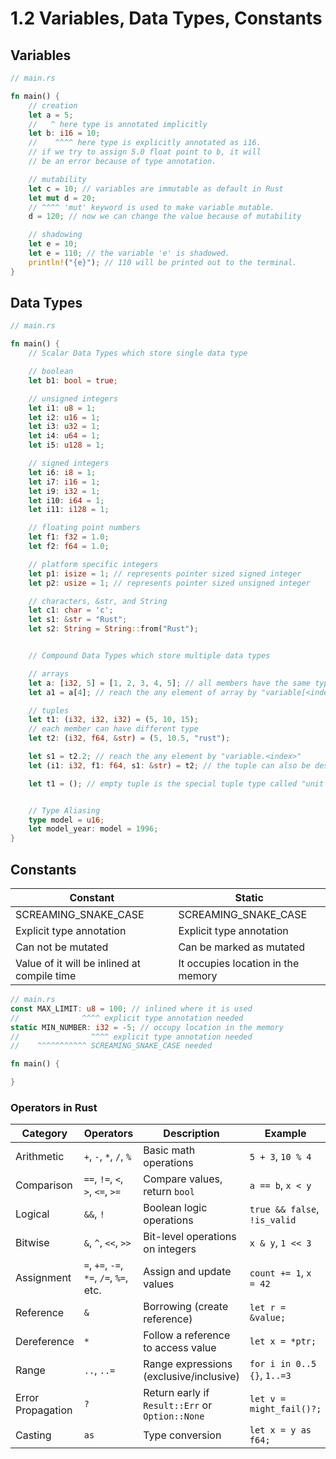 # 1.2 Variables, Data Types, Constants

## Variables

```rust
// main.rs

fn main() {
    // creation
    let a = 5;
    //   ^ here type is annotated implicitly
    let b: i16 = 10;
    //    ^^^^ here type is explicitly annotated as i16.
    // if we try to assign 5.0 float point to b, it will
    // be an error because of type annotation.

    // mutability
    let c = 10; // variables are immutable as default in Rust
    let mut d = 20;
    // ^^^^ 'mut' keyword is used to make variable mutable.
    d = 120; // now we can change the value because of mutability

    // shadowing
    let e = 10;
    let e = 110; // the variable 'e' is shadowed.
    println!("{e}"); // 110 will be printed out to the terminal.
}
```

## Data Types

```rust
// main.rs

fn main() {
    // Scalar Data Types which store single data type

    // boolean
    let b1: bool = true;

    // unsigned integers
    let i1: u8 = 1;
    let i2: u16 = 1;
    let i3: u32 = 1;
    let i4: u64 = 1;
    let i5: u128 = 1;

    // signed integers
    let i6: i8 = 1;
    let i7: i16 = 1;
    let i9: i32 = 1;
    let i10: i64 = 1;
    let i11: i128 = 1;

    // floating point numbers
    let f1: f32 = 1.0;
    let f2: f64 = 1.0;

    // platform specific integers
    let p1: isize = 1; // represents pointer sized signed integer
    let p2: usize = 1; // represents pointer sized unsigned integer

    // characters, &str, and String
    let c1: char = 'c';
    let s1: &str = "Rust";
    let s2: String = String::from("Rust");


    // Compound Data Types which store multiple data types

    // arrays
    let a: [i32, 5] = [1, 2, 3, 4, 5]; // all members have the same type
    let a1 = a[4]; // reach the any element of array by "variable[<index>]"

    // tuples
    let t1: (i32, i32, i32) = (5, 10, 15);
    // each member can have different type
    let t2: (i32, f64, &str) = (5, 10.5, "rust");

    let s1 = t2.2; // reach the any element by "variable.<index>"
    let (i1: i32, f1: f64, s1: &str) = t2; // the tuple can also be destructured

    let t1 = (); // empty tuple is the special tuple type called "unit type"


    // Type Aliasing
    type model = u16;
    let model_year: model = 1996;
}
```

## Constants

| Constant                                    | Static                             |
| ------------------------------------------- | ---------------------------------- |
| SCREAMING_SNAKE_CASE                        | SCREAMING_SNAKE_CASE               |
| Explicit type annotation                    | Explicit type annotation           |
| Can not be mutated                          | Can be marked as mutated           |
| Value of it will be inlined at compile time | It occupies location in the memory |

```rust
// main.rs
const MAX_LIMIT: u8 = 100; // inlined where it is used
//              ^^^^ explicit type annotation needed
static MIN_NUMBER: i32 = -5; // occupy location in the memory
//                ^^^^ explicit type annotation needed
//    ^^^^^^^^^^^ SCREAMING_SNAKE_CASE needed

fn main() {

}
```

### Operators in Rust

| **Category**      | **Operators**                           | **Description**                                 | **Example**                  |
| ----------------- | --------------------------------------- | ----------------------------------------------- | ---------------------------- |
| Arithmetic        | `+`, `-`, `*`, `/`, `%`                 | Basic math operations                           | `5 + 3`, `10 % 4`            |
| Comparison        | `==`, `!=`, `<`, `>`, `<=`, `>=`        | Compare values, return `bool`                   | `a == b`, `x < y`            |
| Logical           | `&&`, `!`                               | Boolean logic operations                        | `true && false`, `!is_valid` |
| Bitwise           | `&`, `^`, `<<`, `>>`                    | Bit-level operations on integers                | `x & y`, `1 << 3`            |
| Assignment        | `=`, `+=`, `-=`, `*=`, `/=`, `%=`, etc. | Assign and update values                        | `count += 1`, `x = 42`       |
| Reference         | `&`                                     | Borrowing (create reference)                    | `let r = &value;`            |
| Dereference       | `*`                                     | Follow a reference to access value              | `let x = *ptr;`              |
| Range             | `..`, `..=`                             | Range expressions (exclusive/inclusive)         | `for i in 0..5 {}`, `1..=3`  |
| Error Propagation | `?`                                     | Return early if `Result::Err` or `Option::None` | `let v = might_fail()?;`     |
| Casting           | `as`                                    | Type conversion                                 | `let x = y as f64;`          |
